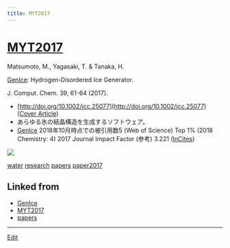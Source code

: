 ```yaml
---
title: MYT2017
---
```

# [MYT2017](/MYT2017)

Matsumoto, M., Yagasaki, T. & Tanaka, H.

[GenIce](/GenIce): Hydrogen‐Disordered Ice Generator.

J. Comput. Chem. 39, 61-64 (2017).


* [http://doi.org/10.1002/jcc.25077](http://doi.org/10.1002/jcc.25077) ([Cover Article](https://onlinelibrary.wiley.com/toc/1096987x/2018/39/1))
* あらゆる氷の結晶構造を生成するソフトウェア。 
* [GenIce](https://github.com/vitroid/GenIce)
2018年10月時点での被引用数5 (Web of Science) Top 1% (2018 Chemistry: 4)
2017 Journal Impact Factor (参考) 3.221 ([InCites](http://jcr.incites.thomsonreuters.com/JCRJournalProfileAction.action?pg=JRNLPROF&journalTitle=J%20COMPUT%20CHEM&edition=SCIE&journal=J%20COMPUT%20CHEM))

![](https://wol-prod-cdn.literatumonline.com/cms/attachment/871e128c-d576-404c-b9bf-1db332d7e07b/jcc25119-toc-0001-m.jpg)



[water](/water) [research](/research) [papers](/papers) [paper2017](/paper2017) 



## Linked from

* [GenIce](/GenIce)
* [MYT2017](/MYT2017)
* [papers](/papers)


----
[Edit](https://github.com/vitroid/vitroid.github.io/edit/master/MD/MYT2017.md)
